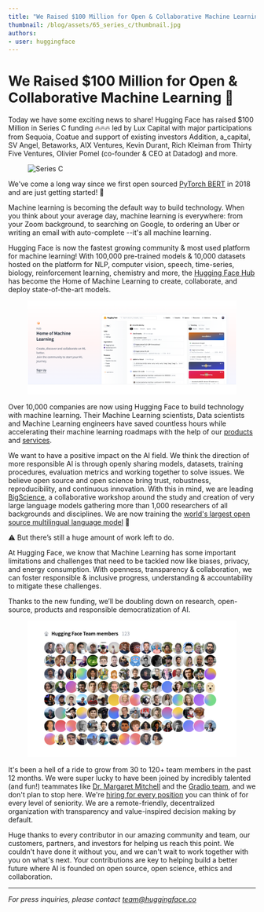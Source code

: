 ```yaml
---
title: "We Raised $100 Million for Open & Collaborative Machine Learning 🚀"
thumbnail: /blog/assets/65_series_c/thumbnail.jpg
authors:
- user: huggingface
---
```


<h1>We Raised $100 Million for Open & Collaborative Machine Learning 🚀</h1>

<!-- {blog_metadata} -->
<!-- {authors} -->

Today we have some exciting news to share! Hugging Face has raised $100 Million in Series C funding 🔥🔥🔥 led by Lux Capital with major participations from Sequoia, Coatue and support of existing investors Addition, a_capital, SV Angel, Betaworks, AIX Ventures, Kevin Durant, Rich Kleiman from Thirty Five Ventures, Olivier Pomel (co-founder & CEO at Datadog) and more.

<figure class="image table text-center m-0 w-full">
  <img src="/blog/assets/65_series_c/thumbnail.jpg" alt="Series C"/>
</figure>

We've come a long way since we first open sourced [PyTorch BERT](https://twitter.com/Thom_Wolf/status/1068637731281088513) in 2018 and are just getting started! 🙌

Machine learning is becoming the default way to build technology. When you think about your average day, machine learning is everywhere: from your Zoom background, to searching on Google, to ordering an Uber or writing an email with auto-complete --it's all machine learning.

Hugging Face is now the fastest growing community & most used platform for machine learning! With 100,000 pre-trained models & 10,000 datasets hosted on the platform for NLP, computer vision, speech, time-series, biology, reinforcement learning, chemistry and more, the [Hugging Face Hub](https://huggingface.co/models) has become the Home of Machine Learning to create, collaborate, and deploy state-of-the-art models.

<figure class="image table text-center m-0 w-full">
  <img src="assets/65_series_c/home-of-machine-learning.png" alt="The Home of Machine Learning"/>
</figure>

Over 10,000 companies are now using Hugging Face to build technology with machine learning. Their Machine Learning scientists, Data scientists and Machine Learning engineers have saved countless hours while accelerating their machine learning roadmaps with the help of our [products](https://huggingface.co/platform) and [services](https://huggingface.co/support). 

We want to have a positive impact on the AI field. We think the direction of more responsible AI is through openly sharing models, datasets, training procedures, evaluation metrics and working together to solve issues. We believe open source and open science bring trust, robustness, reproducibility, and continuous innovation. With this in mind, we are leading [BigScience](https://bigscience.huggingface.co/), a collaborative workshop around the study and creation of very large language models gathering more than 1,000 researchers of all backgrounds and disciplines. We are now training the [world's largest open source multilingual language model](https://twitter.com/BigScienceLLM) 🌸

⚠️ But there’s still a huge amount of work left to do.

At Hugging Face, we know that Machine Learning has some important limitations and challenges that need to be tackled now like biases, privacy, and energy consumption. With openness, transparency & collaboration, we can foster responsible & inclusive progress, understanding & accountability to mitigate these challenges.

Thanks to the new funding, we’ll be doubling down on research, open-source, products and responsible democratization of AI.

<figure class="image table text-center m-0 w-full">
  <img src="assets/65_series_c/team.png" alt="The Home of Machine Learning"/>
</figure>

It's been a hell of a ride to grow from 30 to 120+ team members in the past 12 months. We were super lucky to have been joined by incredibly talented (and fun!) teammates like [Dr. Margaret Mitchell](https://www.bloomberg.com/news/articles/2021-08-24/fired-at-google-after-critical-work-ai-researcher-mitchell-to-join-hugging-face) and the [Gradio team](https://gradio.app/joining-huggingface/), and we don't plan to stop here. We're [hiring for every position](https://apply.workable.com/huggingface) you can think of for every level of seniority. We are a remote-friendly, decentralized organization with transparency and value-inspired decision making by default.

Huge thanks to every contributor in our amazing community and team, our customers, partners, and investors for helping us reach this point. We couldn't have done it without you, and we can't wait to work together with you on what's next. Your contributions are key to helping build a better future where AI is founded on open source, open science, ethics and collaboration.

---

*For press inquiries, please contact <a href="mailto:team@huggingface.co">team@huggingface.co</a>*
